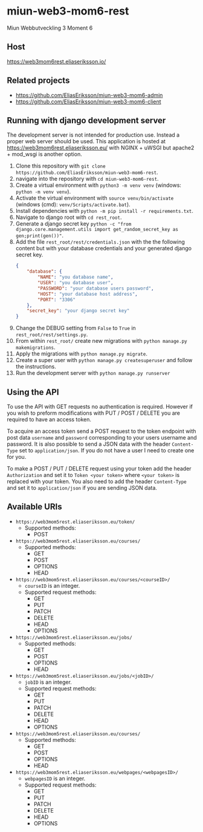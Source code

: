 # miun-web3-mom6-rest
Miun Webbutveckling 3 Moment 6

## Host
https://web3mom6rest.eliaseriksson.io/

## Related projects
* https://github.com/EliasEriksson/miun-web3-mom6-admin
* https://github.com/EliasEriksson/miun-web3-mom6-client

## Running with django development server
The development server is not intended for production use. Instead a proper web server should be used.
This application is hosted at https://web3mom6rest.eliaseriksson.eu/ with NGINX + uWSGI but apache2 + mod_wsgi is another option.
1. Clone this repository with `git clone https://github.com/EliasEriksson/miun-web3-mom6-rest`.
2. navigate into the repository with `cd miun-web3-mom6-rest`.
3. Create a virtual environment with `python3 -m venv venv` (windows: `python -m venv venv`).
4. Activate the virtual environment with `source venv/bin/activate` (windows (cmd): `venv/Scripts/activate.bat`).
5. Install dependencies with `python -m pip install -r requirements.txt`.
6. Navigate to django root with `cd rest_root`.
7. Generate a django secret key 
`python -c "from django.core.management.utils import get_random_secret_key as gen;print(gen())"`.
8. Add the file `rest_root/rest/credentials.json` with the the following content but with your database credentials 
   and your generated django secret key.
   ```json
   {
       "database": {
           "NAME": "you database name",
           "USER": "you database user",
           "PASSWORD": "your database users password",
           "HOST": "your database host address",
           "PORT": "3306"
       },
       "secret_key": "your django secret key"
   }
   ```
9. Change the DEBUG setting from `False` to `True` in `rest_root/rest/settings.py`.
10. From within `rest_root/` create new migrations with `python manage.py makemigrations`.
11. Apply the migrations with `python manage.py migrate`.
12. Create a super user with `python manage.py createsuperuser` and follow the instructions.
13. Run the development server with `python manage.py runserver`

## Using the API
To use the API with GET requests no authentication is required. However if you wish to preform
modifications with PUT / POST / DELETE you are required to have an access token. 

To acquire an access token send a POST request to the token endpoint with post data `username` and `password` 
corresponding to your users username and password. It is also possible to send a JSON data with the header
`Content-Type` set to `application/json`. If you do not have a user I need to create one for you.

To make a POST / PUT / DELETE request using your token add the header `Authorization` and set it to
`Token <your token>` where `<your token>` is replaced with your token. You also need to add the header
`Content-Type` and set it to `application/json` if you are sending JSON data. 

## Available URIs
* `https://web3mom5rest.eliaseriksson.eu/token/`
  * Supported methods:
    * POST
* `https://web3mom5rest.eliaseriksson.eu/courses/`
  * Supported methods:
    * GET 
    * POST
    * OPTIONS
    * HEAD
* `https://web3mom5rest.eliaseriksson.eu/courses/<courseID>/` 
  * `courseID` is an integer.
  * Supported request methods:
    * GET
    * PUT
    * PATCH
    * DELETE
    * HEAD
    * OPTIONS
* `https://web3mom5rest.eliaseriksson.eu/jobs/`
  * Supported methods:
    * GET 
    * POST
    * OPTIONS
    * HEAD
* `https://web3mom5rest.eliaseriksson.eu/jobs/<jobID>/` 
  * `jobID` is an integer.
  * Supported request methods:
    * GET
    * PUT
    * PATCH
    * DELETE
    * HEAD
    * OPTIONS
* `https://web3mom5rest.eliaseriksson.eu/courses/`
  * Supported methods:
    * GET 
    * POST
    * OPTIONS
    * HEAD
* `https://web3mom5rest.eliaseriksson.eu/webpages/<webpagesID>/` 
  * `webpagesID` is an integer.
  * Supported request methods:
    * GET
    * PUT
    * PATCH
    * DELETE
    * HEAD
    * OPTIONS
